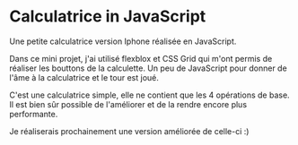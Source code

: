 # Calculatrice in JavaScript

Une petite calculatrice version Iphone réalisée en JavaScript.

Dans ce mini projet, j'ai utilisé flexblox et CSS Grid qui m'ont permis de réaliser les bouttons de la calculette. 
Un peu de JavaScript pour donner de l'âme à la calculatrice et le tour est joué. 

C'est une calculatrice simple, elle ne contient que les 4 opérations de base.
Il est bien sûr possible de l'améliorer et de la rendre encore plus performante. 

Je réaliserais prochainement une version améliorée de celle-ci :) 
